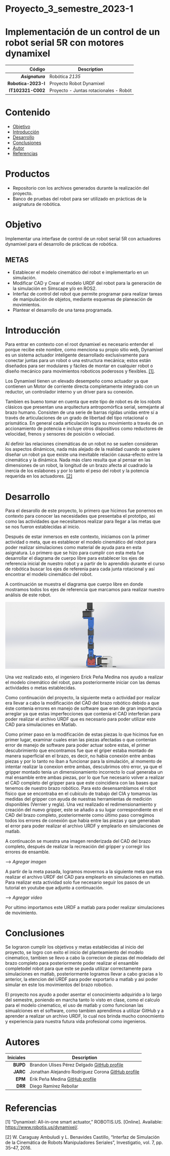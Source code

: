 
# Proyecto_3_semestre_2023-1
# Implementación de un control de un robot serial 5R con motores dynamixel

| Código | Description |
| ------:| ----------- |
| ***Asignatura*** | Robótica *2135* | 
| **Robotica-2023-I**  | Proyecto Robot Dynamixel |
| **IT102321-C002** | Proyecto - Juntas rotacionales - Robót  |

# Contenido

- [Objetivo](#Objetivo)
- [Introducción](#Introducción)
- [Desarrollo](#Desarrollo)
- [Conclusiones](#Conclusiones)
- [Autor](#Autores)
- [Referencias](#Referencias)


# Productos
- Repositorio con los archivos generados durante la realización del proyecto.
- Banco de pruebas del robot para ser utilizado en prácticas de la asignatura de robótica.

# Objetivo
Implementar una interfase de control de un robot serial 5R con actuadores dynamixel para el desarrollo de prácticas de robótica.
## METAS
- Establecer el modelo cinemático del robot e implementarlo en un simulación.
- Modificar CAD y Crear el modelo URDF del robot para la generación de la simulación en Simscape y/o en ROS2.
- Interfaz de control del robot que permite programar para realizar tareas de manipulación de objetos, 
  mediante esquemas de planeación de movimientos.
- Plantear el desarrollo de una tarea programada.
# Introducción

Para entrar en contexto con el root dynamixel es necesario entender el porque recibe este nombre, como menciona su propio 
sitio web, Dynamixel es un sistema actuador inteligente desarrollado exclusivamente para conectar juntas para un robot o
una estructura mecánica; estos están diseñados para ser modulares y fáciles de montar en cualquier robot o diseño mecánico
para movimientos roboticos poderosos y flexibles. [[1]](#1).

Los Dynamixel tienen un elevado desempeño como actuador ya que contienen un Motor de corriente directa completamente 
integrado con un reductor, un controlador interno y un driver para su conexión. 

Tambien es bueno tomar en cuenta que este tipo de robot es de los robots clásicos que presentan una arquitectura antropomórfica serial, semejante al brazo humano. Consisten de una serie de barras rígidas unidas entre sí a través de articulaciones de un grado de libertad del tipo rotacional o prismática. En general cada articulación logra su movimiento a través de un accionamiento de potencia e incluye otros dispositivos como reductores de velocidad, frenos y sensores de posición o velociad.

Al definir las relaciones cinemáticas de un robot no se suelen consideran los aspectos dinámicos, nada más alejado de la realidad cuando se quiere diseñar un robot ya que existe una inevitable relación causa-efecto entre la cinemática y la dinámica. Nada más claro resulta que al pensar en las dimensiones de un robot, la longitud de un brazo afecta al cuadrado la inercia de los eslabones y por lo tanto el peso del robot y la potencia requerida en los actuadores. [[2]](#2)

# Desarrollo

Para el desarollo de este proyecto, lo primero que hicimos fue ponernos en contexto para conocer las necesidades
que presentaba el prototipo, asi como las actividades que necesitamos realizar para llegar a las metas que se nos 
fueron establecidas al inicio.

Después de estar inmersos en este contexto, iniciamos con la primer actividad o meta, que es establecer el modelo 
cinemático del robot para poder realizar simulaciones como material de ayuda para en esta asignatura.
Lo primero que se hizo para cumplir con esta meta fue desarrollar el diagrama de cuerpo libre para establecer
los ejes de referencia inicial de nuestro robot y a partir de lo aprendido durante el curso de robótica
buscar los ejes de referenia para cada junta rotacional y así encontrar el modelo cinemático del robot.

A continuación se muestra el diagrama que cuerpo libre en donde mostramos todos los ejes de referencia que 
marcamos para realizar nuestro análisis de este robot.

![Analisis cinematico del robot](https://github.com/mrg-mex/Proyecto_3_semestre_2023-1/blob/main/5R_Pos0.JPG)

Una vez realizado esto, el ingeniero Erick Peña Medina nos ayudo a realizar el modelo cinemático del robot, 
para posteriormente iniciar con las demas actividades o metas establecidas.

Como continuación del proyecto, la siguiente meta o actividad por realizar era llevar a cabo la modificación 
del CAD del brazo robótico debido a que éste contenia errores en manejo de software que eran de gran importancia
arreglar ya que estas imperfecciones que contenia el CAD interferían para poder realizar el archivo URDF que es 
necesario para poder utilizar este CAD para simulaciones en Matlab.

Como primer paso en la modificación de estas piezas lo que hicimos fue en primer lugar, examinar cuales eran
las piezas afectadas o que contenian error de manejo de software para poder actuar sobre estas, el primer 
descubrimiento que encontramos fue que el griper estaba montado de manera superficial en el brazo, es decir,
no habia conexión entre ambas piezas y por lo tanto no iban a funcionar para la simulación, al momento de 
intentar realizar la conexion entre ambas, descubrimos otro error, ya que el gripper montado tenia un 
dimensionamiento incorrecto lo cual generaba un mal ensamble entre ambas piezas, por lo que fue necesario 
volver a realizar el CAD completo del gripper para que este coincidiera con las bases que tenemos de nuestro
brazo robótico. Para esto desensamblamos el robot físico que se encontraba en el cubículo de trabajo del CIA
y tomamos las medidas del gripper con ayuda de nuestras herramientas de medición disponibles (Vernier y regla).
Una vez realizado el redimensionamiento y creación del nuevo gripper, este se añadio a su lugar correspondiente
en el CAD del brazo completo, posteriormente como último paso corregimos todos los errores de conexión que habia
entre las piezas y que generaban el error para poder realizar el archivo URDF y emplearlo en simulaciones de 
matlab.

A continuacón se muestra una imagen renderizada del CAD del brazo completo, después de realizar la recreación 
del gripper y corregir los errores de ensamble.

--> *Agregar imagen*

A partir de la meta pasada, logramos movernos a la siguiente meta que era realizar el archivo URDF del CAD para
emplearlo en simulaciones en matlab. Para realizar esta actividad solo fue necesario seguir los pasos de un tutorial 
en youtube que adjunto a continuación.

--> *Agregar video*

Por ultimo importamos este URDF a matlab para poder realizar simulaciones de movimiento.

# Conclusiones
Se lograron cumplir los objetivos y metas establecidas al inicio del proyecto, se logro con exito el inicio del 
planteamiento del modelo cinematico, tambien se llevo a cabo la correcion de piezas del modelado del brazo completo para 
posteriormente poder realizar el ensamble completodel robot para que este se pueda utilizar correctamente para 
simulaciones en matlab, posteriormente logramos llevar a cabo gracias a lo anterior, la etencion del URDF para 
poder exportarlo a matlab y asi poder simular en este los movimientos del brazo robotico.

El proyecto nos ayudo a poder asentar el conocimiento adquirido a lo largo del semestre, poniendo en marcha 
tanto lo visto en clase, como el calculo para el modelo cinematico, el uso de matlab y como funcionan las simualciones
en el software, como tambien aprendimos a utilizar GitHub y a aprender a realizar un archivo URDF, lo cual nos
brinda mucho conocmiento y experiencia para nuestra futura vida profesional como ingenieros.
# Autores
| Iniciales  | Description |
| ----------:| ----------- |
| **BUPD** | Brandon Ulises Pérez Delgado [GitHub profile](https://github.com/Brandon-PD) |
| **JARC**  | Jonathan Alejandro Rodríguez Corona [GitHub profile](https://github.com/AlejandroCorona083) |
| **EPM** | Erik Peña Medina [GitHub profile](https://github.com/ErikFiUNAM) |
| **DRR** | Diego Ramírez Rebollar |

# Referencias
<a id="1">[1]</a> “Dynamixel: All-in-one smart actuator,” ROBOTIS.US. [Online]. Available: https://www.robotis.us/dynamixel/. 

<a id="2">[2]</a>  W. Caraguay Ambuludi y L. Benavides Castillo, “Interfaz de Simulación de la Cinemática de Robots Manipuladores Seriales”, Investigatio, vol. 7, pp. 35–47, 2016.


